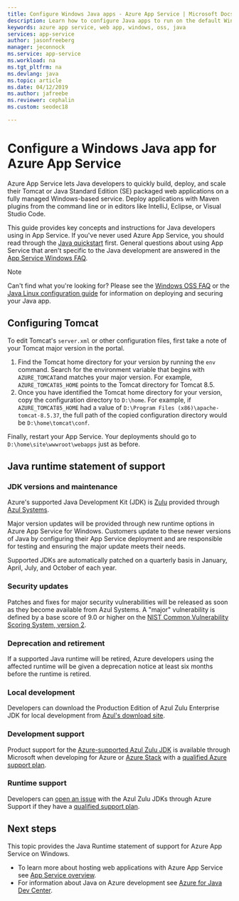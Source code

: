 ```yaml
---
title: Configure Windows Java apps - Azure App Service | Microsoft Docs
description: Learn how to configure Java apps to run on the default Windows instances in Azure App Service.
keywords: azure app service, web app, windows, oss, java
services: app-service
author: jasonfreeberg
manager: jeconnock
ms.service: app-service
ms.workload: na
ms.tgt_pltfrm: na
ms.devlang: java
ms.topic: article
ms.date: 04/12/2019
ms.author: jafreebe
ms.reviewer: cephalin
ms.custom: seodec18

---
```


# Configure a Windows Java app for Azure App Service

Azure App Service lets Java developers to quickly build, deploy, and scale their Tomcat or Java Standard Edition (SE) packaged web applications on a fully managed Windows-based service. Deploy applications with Maven plugins from the command line or in editors like IntelliJ, Eclipse, or Visual Studio Code.

This guide provides key concepts and instructions for Java developers using in App Service. If you've never used Azure App Service, you should read through the [Java quickstart](app-service-web-get-started-java.md) first. General questions about using App Service that aren't specific to the Java development are answered in the [App Service Windows FAQ](faq-configuration-and-management.md).

> [!NOTE]
> Can't find what you're looking for? Please see the [Windows OSS FAQ](faq-configuration-and-management.md) or the [Java Linux configuration guide](containers/configure-language-java.md) for information on deploying and securing your Java app.

## Configuring Tomcat

To edit Tomcat's `server.xml` or other configuration files, first take a note of your Tomcat major version in the portal.

1. Find the Tomcat home directory for your version by running the `env` command. Search for the environment variable that begins with `AZURE_TOMCAT`and matches your major version. For example, `AZURE_TOMCAT85_HOME` points to the Tomcat directory for Tomcat 8.5.
1. Once you have identified the Tomcat home directory for your version, copy the configuration directory to `D:\home`. For example, if `AZURE_TOMCAT85_HOME` had a value of `D:\Program Files (x86)\apache-tomcat-8.5.37`, the full path of the copied configuration directory would be `D:\home\tomcat\conf`.

Finally, restart your App Service. Your deployments should go to `D:\home\site\wwwroot\webapps` just as before.

## Java runtime statement of support

### JDK versions and maintenance

Azure's supported Java Development Kit (JDK) is [Zulu](https://www.azul.com/downloads/azure-only/zulu/) provided through [Azul Systems](https://www.azul.com/).

Major version updates will be provided through new runtime options in Azure App Service for Windows. Customers update to these newer versions of Java by configuring their App Service deployment and are responsible for testing and ensuring the major update meets their needs.

Supported JDKs are automatically patched on a quarterly basis in January, April, July, and October of each year.

### Security updates

Patches and fixes for major security vulnerabilities will be released as soon as they become available from Azul Systems. A "major" vulnerability is defined by a base score of 9.0 or higher on the [NIST Common Vulnerability Scoring System, version 2](https://nvd.nist.gov/cvss.cfm).

### Deprecation and retirement

If a supported Java runtime will be retired, Azure developers using the affected runtime will be given a deprecation notice at least six months before the runtime is retired.

### Local development

Developers can download the Production Edition of Azul Zulu Enterprise JDK for local development from [Azul's download site](https://www.azul.com/downloads/azure-only/zulu/).

### Development support

Product support for the [Azure-supported Azul Zulu JDK](https://www.azul.com/downloads/azure-only/zulu/) is available through Microsoft when developing for Azure or [Azure Stack](https://azure.microsoft.com/overview/azure-stack/) with a [qualified Azure support plan](https://azure.microsoft.com/support/plans/).

### Runtime support

Developers can [open an issue](/azure/azure-supportability/how-to-create-azure-support-request) with the Azul Zulu JDKs through Azure Support if they have a [qualified support plan](https://azure.microsoft.com/support/plans/).

## Next steps

This topic provides the Java Runtime statement of support for Azure App Service on Windows.

- To learn more about hosting web applications with Azure App Service see [App Service overview](overview.md).
- For information about Java on Azure development see [Azure for Java Dev Center](https://docs.microsoft.com/java/azure/?view=azure-java-stable).
